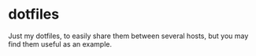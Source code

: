 # dotfiles

Just my dotfiles, to easily share them between several hosts, but you may find them useful as an example.
